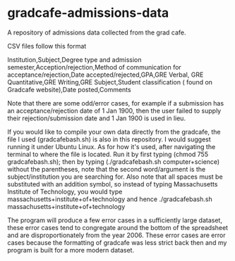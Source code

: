 # gradcafe-admissions-data

A repository of admissions data collected from the grad cafe.

CSV files follow this format

Institution,Subject,Degree type and admission semester,Acception/rejection,Method of communication for acceptance/rejection,Date accepted/rejected,GPA,GRE Verbal, GRE Quantitative,GRE Writing,GRE Subject,Student classification ( found on Gradcafe website),Date posted,Comments


Note that there are some odd/error cases, for example if a submission has an acceptance/rejection date of 1 Jan 1900, then the user failed to supply their rejection/submission date and 1 Jan 1900 is used in lieu.


If you would like to compile your own data directly from the gradcafe, the file I used (gradcafebash.sh) is also in this repository. I would suggest running it under Ubuntu Linux. As for how it's used, after navigating the terminal to where the file is located. Run it by first typing (chmod 755 gradcafebash.sh); then by typing (./gradcafebash.sh computer+science) without the parentheses, note that the second word/argument is the subject/institution you are searching for. Also note that all spaces must be substituted with an addition symbol, so instead of typing Massachusetts Institute of Technology, you would type massachusetts+institute+of+technology and hence ./gradcafebash.sh massachusetts+institute+of+technology

The program will produce a few error cases in a sufficiently large dataset, these error cases tend to congregate around the bottom of the spreadsheet and are disproportionately from the year 2006. These error cases are error cases because the formatting of gradcafe was less strict back then and my program is built for a more modern dataset.
